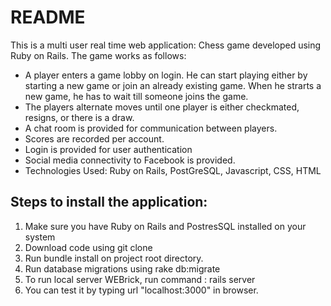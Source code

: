# README

This is a multi user real time web application: Chess game developed using Ruby on Rails.
The game works as follows: 
- A player enters a game lobby on login. He can start playing either by starting a new game or join an already existing game. When he strarts a new game, he has to wait till someone joins the game.
- The players alternate moves until one player is either checkmated, resigns, or there is a draw. 
- A chat room is provided for communication between players.
- Scores are recorded per account. 
- Login is provided for user authentication
- Social media connectivity to Facebook is provided.
- Technologies Used: Ruby on Rails, PostGreSQL, Javascript, CSS, HTML

## Steps to install the application:
1. Make sure you have Ruby on Rails and PostresSQL installed on your system
1. Download code using git clone
2. Run bundle install on project root directory.
3. Run database migrations using rake db:migrate
4. To run local server WEBrick, run command : rails server
5. You can test it by typing url "localhost:3000" in browser.


